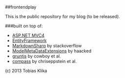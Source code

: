 ##frontendplay

This is the public repository for my blog (to be released).

###built on top of:
* [ASP.NET MVC4](http://www.asp.net/mvc)
* [EntityFramework](http://entityframework.codeplex.com/)
* [MarkdownSharp](http://code.google.com/p/markdownsharp/) by stackoverflow
* [ModelMetaDataExtensions](https://github.com/Haacked/mvc-metadata-conventions) by haacked
* [gruntjs](https://github.com/gruntjs/grunt) by cowboy et al.
* [compass](https://github.com/chriseppstein/compass) by chriseppstein et al.

(c) 2013 Tobias Klika